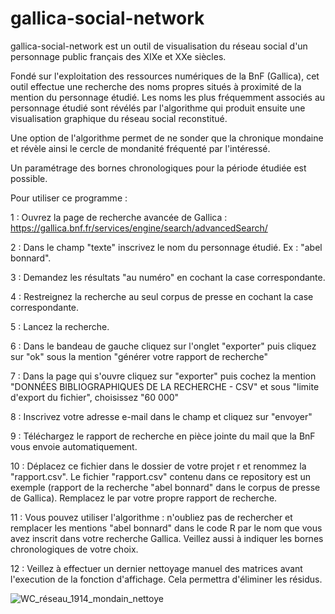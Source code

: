 # gallica-social-network
gallica-social-network est un outil de visualisation du réseau social d'un personnage public français des XIXe et XXe siècles.

Fondé sur l'exploitation des ressources numériques de la BnF (Gallica), cet outil effectue une recherche des noms propres situés à proximité de la mention du personnage étudié. Les noms les plus fréquemment associés au personnage étudié sont révélés par l'algorithme qui produit ensuite une visualisation graphique du réseau social reconstitué.

Une option de l'algorithme permet de ne sonder que la chronique mondaine et révèle ainsi le cercle de mondanité fréquenté par l'intéressé.

Un paramétrage des bornes chronologiques pour la période étudiée est possible.


Pour utiliser ce programme : 

1 : Ouvrez la page de recherche avancée de Gallica : https://gallica.bnf.fr/services/engine/search/advancedSearch/

2 : Dans le champ "texte" inscrivez le nom du personnage étudié. Ex : "abel bonnard".

3 : Demandez les résultats "au numéro" en cochant la case correspondante.

4 : Restreignez la recherche au seul corpus de presse en cochant la case correspondante.

5 : Lancez la recherche.

6 : Dans le bandeau de gauche cliquez sur l'onglet "exporter" puis cliquez sur "ok" sous la mention "générer votre rapport de recherche"

7 : Dans la page qui s'ouvre cliquez sur "exporter" puis cochez la mention "DONNÉES BIBLIOGRAPHIQUES DE LA RECHERCHE - CSV" et sous "limite d'export du fichier", choisissez "60 000"

8 : Inscrivez votre adresse e-mail dans le champ et cliquez sur "envoyer"

9 : Téléchargez le rapport de recherche en pièce jointe du mail que la BnF vous envoie automatiquement.

10 : Déplacez ce fichier dans le dossier de votre projet r et renommez la "rapport.csv". Le fichier "rapport.csv" contenu dans ce repository est un exemple (rapport de la recherche "abel bonnard" dans le corpus de presse de Gallica). Remplacez le par votre propre rapport de recherche.

11 : Vous pouvez utiliser l'algorithme : n'oubliez pas de rechercher et remplacer les mentions "abel bonnard" dans le code R par le nom que vous avez inscrit dans votre recherche Gallica. Veillez aussi à indiquer les bornes chronologiques de votre choix.

12 : Veillez à effectuer un dernier nettoyage manuel des matrices avant l'execution de la fonction d'affichage. Cela permettra d'éliminer les résidus.

![WC_réseau_1914_mondain_nettoye](https://user-images.githubusercontent.com/25954316/92419152-ec82a100-f16b-11ea-9910-f53ce9f73d97.png)
